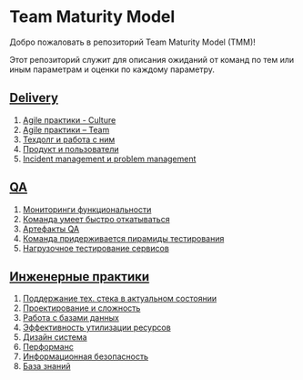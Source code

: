 # Team Maturity Model

Добро пожаловать в репозиторий Team Maturity Model (TMM)!

Этот репозиторий служит для описания ожиданий от команд по тем или иным параметрам
и оценки по каждому параметру.

## [Delivery](uz/uzum/tmm/1_delivery)

1. [Agile практики - Culture](uz/uzum/tmm/1_delivery/1.Agile_практики-Culture.md)
2. [Agile практики – Team](uz/uzum/tmm/1_delivery/2.Agile_практики-Team.md)
3. [Техдолг и работа с ним](uz/uzum/tmm/1_delivery/3.Техдолг_и_работа_с_ним.md)
4. [Продукт и пользователи](uz/uzum/tmm/1_delivery/4.Продукт_и_пользователи.md)
5. [Incident management и problem management](uz/uzum/tmm/1_delivery/5.Incident_management_и_problem_management.md)

## [QA](uz/uzum/tmm/2_qa)

1. [Мониторинги функциональности](uz/uzum/tmm/2_qa/1.Мониторинги_функциональности.md)
2. [Команда умеет быстро откатываться](uz/uzum/tmm/2_qa/2.Команда_умеет_быстро_откатываться.md)
3. [Артефакты QA](uz/uzum/tmm/2_qa/3.Артефакты_QA.md)
4. [Команда придерживается пирамиды тестирования](uz/uzum/tmm/2_qa/4.Команда_придерживается_пирамиды_тестирования.md)
5. [Нагрузочное тестирование сервисов](uz/uzum/tmm/2_qa/5.Нагрузочное_тестирование_сервисов.md)

## [Инженерные практики](uz/uzum/tmm/3_engineering_practices)

1. [Поддержание тех. стека в актуальном состоянии](uz/uzum/tmm/3_engineering_practices/1.Поддержание_тех._стека_в_актуальном_состоянии.md)
2. [Проектирование и сложность](uz/uzum/tmm/3_engineering_practices/2.Проектирование_и_сложность.md)
3. [Работа с базами данных](uz/uzum/tmm/3_engineering_practices/3.Работа_с_базами_данных.md)
4. [Эффективность утилизации ресурсов](uz/uzum/tmm/3_engineering_practices/4.Эффективность_утилизации_ресурсов.md)
5. [Дизайн система](uz/uzum/tmm/3_engineering_practices/5.Дизайн_система.md)
6. [Перформанс](uz/uzum/tmm/3_engineering_practices/6.Перформанс.md)
7. [Информационная безопасность](uz/uzum/tmm/3_engineering_practices/7.Информационная_безопасность.md)
8. [База знаний](uz/uzum/tmm/3_engineering_practices/8.База_знаний.md)
